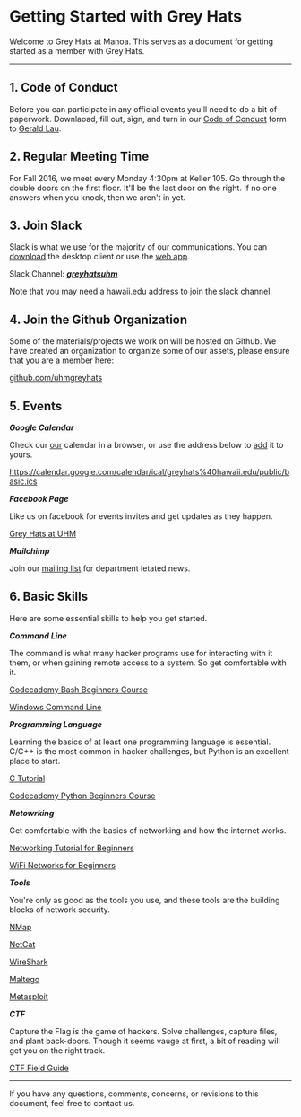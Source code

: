 # Getting Started with Grey Hats

Welcome to Grey Hats at Manoa.
This serves as a document for getting started as a member with Grey Hats.

---

## 1. Code of Conduct
Before you can participate in any official events you'll need to do a bit of paperwork. Downlaoad, fill out, sign, and turn in our [Code of Conduct](https://github.com/uhmgreyhats/getting-started/blob/master/Grey%20Hats%20Computer%20Security%20and%20Ethics%20Agreement.docx) form to [Gerald Lau](glau@hawaii.edu).

## 2. Regular Meeting Time
For Fall 2016, we meet every Monday 4:30pm at Keller 105. Go through the double doors on the first floor. It'll be the last door on the right. If no one answers when you knock, then we aren't in yet.

## 3. Join Slack
Slack is what we use for the majority of our communications.
You can [download](https://slack.com/downloads) the desktop client or use the [web app](https://slack.com/).

Slack Channel: [***greyhatsuhm***](https://greyhatsuhm.slack.com/)

Note that you may need a hawaii.edu address to join the slack channel.

## 4. Join the Github Organization
Some of the materials/projects we work on will be hosted on Github.
We have created an organization to organize some of our assets, please ensure that you are a member here:

[github.com/uhmgreyhats](https://github.com/uhmgreyhats)

## 5. Events

***Google Calendar***

Check our [our](https://calendar.google.com/calendar/embed?src=greyhats%40hawaii.edu&ctz=Pacific/Honolulu) calendar in a browser, or use the address below to [add](https://support.google.com/calendar/answer/37100?co=GENIE.Platform%3DDesktop&hl=en) it to yours.

https://calendar.google.com/calendar/ical/greyhats%40hawaii.edu/public/basic.ics

***Facebook Page***

Like us on facebook for events invites and get updates as they happen.

[Grey Hats at UHM](https://www.facebook.com/greyhatsuhm)

***Mailchimp***

Join our [mailing list](http://eepurl.com/b_M6-D) for department letated news.

## 6. Basic Skills
Here are some essential skills to help you get started.

***Command Line***

The command is what many hacker programs use for interacting with it them, or when gaining remote access to a system. So get comfortable with it.

[Codecademy Bash Beginners Course](https://www.codecademy.com/learn/learn-the-command-line)

[Windows Command Line](https://www.youtube.com/playlist?list=PL6gx4Cwl9DGDV6SnbINlVUd0o2xT4JbMu)

***Programming Language***

Learning the basics of at least one programming language is essential.
C/C++ is the most common in hacker challenges, but Python is an excellent place to start.

[C Tutorial](https://www.youtube.com/playlist?list=PLGLfVvz_LVvSaXCpKS395wbCcmsmgRea7)

[Codecademy Python Beginners Course](https://www.codecademy.com/learn/python)

***Netowrking***

Get comfortable with the basics of networking and how the internet works.

[Networking Tutorial for Beginners](https://www.youtube.com/watch?v=xpXhudbsrr8)

[WiFi Networks for Beginners](https://www.youtube.com/playlist?list=PLW5y1tjAOzI0RhAkn_rWmq6iH0rRsWcHJ)

***Tools***

You're only as good as the tools you use, and these tools are the building blocks of network security.

[NMap](https://www.youtube.com/playlist?list=PLW5y1tjAOzI0ZLv7YfQtToQmc0yVDfkKO)

[NetCat](https://www.youtube.com/playlist?list=PLW5y1tjAOzI1v-RQ8rAftvqKawXQR87eL)

[WireShark](https://www.youtube.com/playlist?list=PLW5y1tjAOzI30OkWG_rhUstdJTk1FgU2W)

[Maltego](https://www.youtube.com/playlist?list=PLW5y1tjAOzI1SRsVRHeWbAz7tBE-cBgIJ)

[Metasploit](https://www.youtube.com/playlist?list=PLW5y1tjAOzI3n4KRN_ic8N8Qv_ss_dh_F)

***CTF***

Capture the Flag is the game of hackers. Solve challenges, capture files, and plant back-doors. Though it seems vauge at first, a bit of reading will get you on the right track.

[CTF Field Guide](https://trailofbits.github.io/ctf/)

---

If you have any questions, comments, concerns, or revisions to this document, feel free to contact us.
